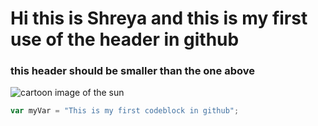 # Hi this is Shreya and this is my first use of the header in github #
### this header should be smaller than the one above ###
![cartoon image of the sun](https://github.com/shreyadilip/skills-communicate-using-markdown/assets/145783082/a168f858-ed5c-43ae-839f-d3b951d59d20)
``` javascript
var myVar = "This is my first codeblock in github";
```
